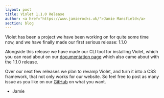 ```yaml
---
layout: post
title: Violet 1.1.0 Release
author: <a href="https://www.jamierocks.uk/">Jamie Mansfield</a>
section: blog
---
```

Violet has been a project we have been working on for quite some time now, and we have finally made our first serious
 release: 1.1.0
 
Alongside this release we have made our CLI tool for installing Violet, which you can read about on our [documentation
 page](/violet/) which also came about with the 1.1.0 release.
 
Over our next few releases we plan to revamp Violet, and turn it into a CSS framework, that not only works for our
 website. So feel free to post as many issue as you like on our 
 [GitHub](https://github.com/Lexteam/lexteam.github.io/issues) on what you want.

- Jamie
